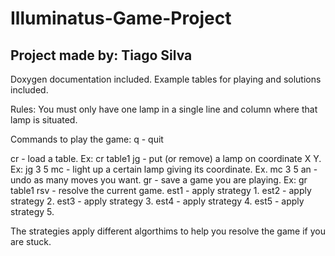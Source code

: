 Illuminatus-Game-Project
========================

Project made by: Tiago Silva
----------------------------
Doxygen documentation included.
Example tables for playing and solutions included.

Rules:
You must only have one lamp in a single line and column where that lamp is situated.

Commands to play the game:
q - quit

cr - load a table. Ex: cr table1
jg - put (or remove) a lamp on coordinate X Y. Ex: jg 3 5
mc - light up a certain lamp giving its coordinate. Ex. mc 3 5
an - undo as many moves you want.
gr - save a game you are playing. Ex: gr table1
rsv - resolve the current game.
est1 - apply strategy 1.
est2 - apply strategy 2.
est3 - apply strategy 3.
est4 - apply strategy 4.
est5 - apply strategy 5.

The strategies apply different algorthims to help you resolve the game if you are stuck.
